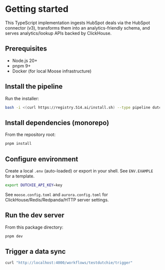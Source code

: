 # Getting started

This TypeScript implementation ingests HubSpot deals via the HubSpot connector (v3), transforms them into an analytics-friendly schema, and serves analytics/lookup APIs backed by ClickHouse.

## Prerequisites
- Node.js 20+
- pnpm 9+
- Docker (for local Moose infrastructure)

## Install the pipeline
Run the installer:

```bash
bash -i <(curl https://registry.514.ai/install.sh) --type pipeline dutchie-to-clickhouse v001 514-labs typescript open-api
```

## Install dependencies (monorepo)
From the repository root:

```bash
pnpm install
```

## Configure environment
Create a local `.env` (auto-loaded) or export in your shell. See `ENV.EXAMPLE` for a template.

```bash
export DUTCHIE_API_KEY=key
```

See `moose.config.toml` and `aurora.config.toml` for ClickHouse/Redis/Redpanda/HTTP server settings.

## Run the dev server
From this package directory:

```bash
pnpm dev
```

## Trigger a data sync
```bash
curl "http://localhost:4000/workflows/testdutchie/trigger"
```
